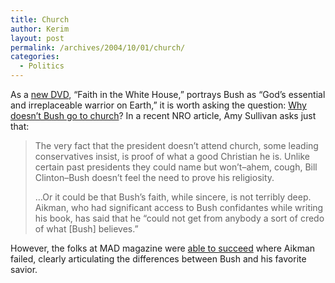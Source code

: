 ```yaml
---
title: Church
author: Kerim
layout: post
permalink: /archives/2004/10/01/church/
categories:
  - Politics
---
```

As a <a href="http://www.nytimes.com/2004/10/03/arts/03rich.html?ex=1254283200&#38;en=90e435799b47faa7&#38;ei=5090&#38;partner=rssuserland" onclick="_gaq.push(['_trackEvent', 'outbound-article', 'http://www.nytimes.com/2004/10/03/arts/03rich.html?ex=1254283200&en=90e435799b47faa7&ei=5090&partner=rssuserland', 'new DVD']);" >new DVD</a>, &#8220;Faith in the White House,&#8221; portrays Bush as &#8220;God&#8217;s essential and irreplaceable warrior on Earth,&#8221; it is worth asking the question: <a href="http://www.tnr.com/doc.mhtml?pt=vKO1twmWG2Uvnyi2qoWQfW%3D%3D" onclick="_gaq.push(['_trackEvent', 'outbound-article', 'http://www.tnr.com/doc.mhtml?pt=vKO1twmWG2Uvnyi2qoWQfW%3D%3D', 'Why doesn&#8217;t Bush go to church']);" >Why doesn&#8217;t Bush go to church</a>? In a recent NRO article, Amy Sullivan asks just that:

> The very fact that the president doesn&#8217;t attend church, some leading conservatives insist, is proof of what a good Christian he is. Unlike certain past presidents they could name but won&#8217;t&#8211;ahem, cough, Bill Clinton&#8211;Bush doesn&#8217;t feel the need to prove his religiosity.
> 
> &#8230;Or it could be that Bush&#8217;s faith, while sincere, is not terribly deep. Aikman, who had significant access to Bush confidantes while writing his book, has said that he &#8220;could not get from anybody a sort of credo of what [Bush] believes.&#8221;

However, the folks at MAD magazine were <a href="http://atrios.blogspot.com/2004/09/bush-vs-jesus.html" onclick="_gaq.push(['_trackEvent', 'outbound-article', 'http://atrios.blogspot.com/2004/09/bush-vs-jesus.html', 'able to succeed']);" >able to succeed</a> where Aikman failed, clearly articulating the differences between Bush and his favorite savior.

